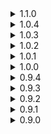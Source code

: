 <details>
<summary>1.1.0 </summary>

* Swapped majority of shaders from Standard to SnowTopped so decals would render.
* Adjusted upper part floor colliders, so characters and interactables would no longer float.
* Redid DCCS to account for SoTS Phase 2 changes.
</details>
<details>
<summary>1.0.4 </summary>

* Added missing dependencies.
* Added ambient sounds.
* Adjustments to the music:
	* Made Aurora Borealis loop properly by using Returns game files version.
		* _If someone wants to make looping version of Dies Irae - feel free to contact me. Just don't tell Chris, he will have an aneurysm._
	* Added fade ins and outs to transitions.
	* Added exit cue on teleporter being fully charged.
</details>
<details>
<summary>1.0.3 </summary>

* SoTS update.
* Removed StageAPI dependency.
* Music might be a bit quiet compared to vanilla stages due to Wwise update. Let me know how it feels.
</details>
<details>
<summary>1.0.2 </summary>

* Water now has sounds and effects, like you would expect water, similar to vanilla stages.
* Torches' sound is now in Wwise, now follows in-game sound volume setting.
	* _Don't use premade solutions and then forget to fix them, kids._
</details>
<details>
<summary>1.0.1 </summary>

* Lowered volume of all sounds. Music is untouched.
</details>
<details>
<summary>1.0.0 </summary>

* _**I consider 1.0.0 to be final version, I've done everything I wanted with this stage. Everything after will be either bug fixes or support for new CUMs**_.
* Added an easter egg.
	* _You'll have to mine for it._
* Added Direseeker to Champion post loop spawn pool.
</details>
<details>
<summary>0.9.4 </summary>

* Fixed music conflict with Bobomb Battlefield.
* Removed SoundAPI dependency, as it is no longer needed.
* Small optimizations to some assets that should result in slightly better performance.
* Made some tombs optional, as in they will sometimes be closed.
	* _You might say that this makes already small stage even smaller and you will be right. Fixing music issue was top priority and it came in the middle of adding another feature. So this is somewhat of a half measure that is currently left in as is._
</details>
<details>
<summary>0.9.3 </summary>

* Added github link (forgot about it in 0.9.2).
* Made all entrances larger to support bigger enemies\survivors.
	* _This was specifically made to support Regigigas. You still can't fall through small holes in one of the tombs, but you can now actually get in and out of tombs. This makes some of the textures look warped but ehhh..._
</details>
<details>
<summary>0.9.2 </summary>

* Optimization pass. Added proper occlusion and setup'd LODs for majority of objects.
* Added music.
* Fixed geometry holes in the room with coffins and lemurian statues.
* Added additional box colliders to coffins, so you no longer get behind them and hide from enemies.
</details>
<details>
<summary>0.9.1 </summary>

* Fixed family events and normal spawns having flipped chances to occur (meaning you almost always had family events).
* Fixed enemy credits not refilling after initial spawn. This also fixes Artifact of Dissonance.
</details>
<details>
<summary>0.9.0 </summary>

* Initial release
</details>

